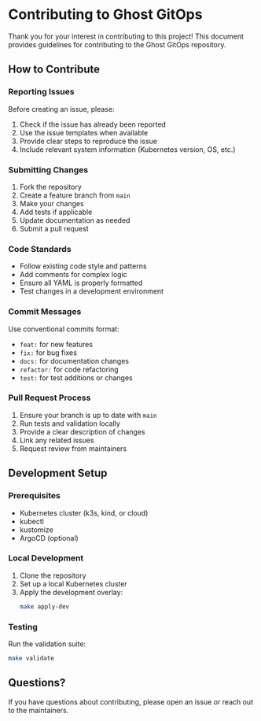 # Contributing to Ghost GitOps

Thank you for your interest in contributing to this project! This document provides guidelines for contributing to the Ghost GitOps repository.

## How to Contribute

### Reporting Issues

Before creating an issue, please:

1. Check if the issue has already been reported
2. Use the issue templates when available
3. Provide clear steps to reproduce the issue
4. Include relevant system information (Kubernetes version, OS, etc.)

### Submitting Changes

1. Fork the repository
2. Create a feature branch from `main`
3. Make your changes
4. Add tests if applicable
5. Update documentation as needed
6. Submit a pull request

### Code Standards

- Follow existing code style and patterns
- Add comments for complex logic
- Ensure all YAML is properly formatted
- Test changes in a development environment

### Commit Messages

Use conventional commits format:
- `feat:` for new features
- `fix:` for bug fixes
- `docs:` for documentation changes
- `refactor:` for code refactoring
- `test:` for test additions or changes

### Pull Request Process

1. Ensure your branch is up to date with `main`
2. Run tests and validation locally
3. Provide a clear description of changes
4. Link any related issues
5. Request review from maintainers

## Development Setup

### Prerequisites

- Kubernetes cluster (k3s, kind, or cloud)
- kubectl
- kustomize
- ArgoCD (optional)

### Local Development

1. Clone the repository
2. Set up a local Kubernetes cluster
3. Apply the development overlay:
   ```bash
   make apply-dev
   ```

### Testing

Run the validation suite:
```bash
make validate
```

## Questions?

If you have questions about contributing, please open an issue or reach out to the maintainers.

